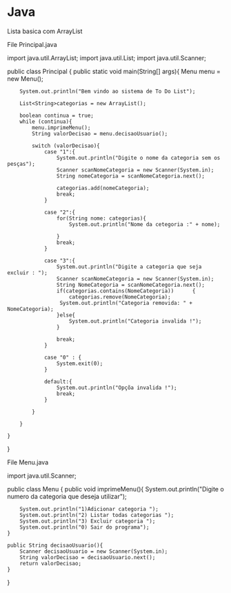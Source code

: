 # Java
Lista basica com ArrayList

File Principal.java

import java.util.ArrayList;
import java.util.List;
import java.util.Scanner;

public class Principal {
    public static void main(String[] args){
        Menu menu = new Menu();

        System.out.println("Bem vindo ao sistema de To Do List");

        List<String>categorias = new ArrayList();

        boolean continua = true;
        while (continua){
            menu.imprimeMenu();
            String valorDecisao = menu.decisaoUsuario();
        
            switch (valorDecisao){
                case "1":{
                    System.out.println("Digite o nome da categoria sem os pesças");
                    Scanner scanNomeCategoria = new Scanner(System.in);
                    String nomeCategoria = scanNomeCategoria.next();

                    categorias.add(nomeCategoria);
                    break;
                }
                
                case "2":{
                    for(String nome: categorias){
                        System.out.println("Nome da cetegoria :" + nome);
                       
                    }
                    break;
                }

                case "3":{
                    System.out.println("Digite a categoria que seja excluir : ");
                    Scanner scanNomeCategoria = new Scanner(System.in);
                    String NomeCategoria = scanNomeCategoria.next();   
                    if(categorias.contains(NomeCategoria))      {
                        categorias.remove(NomeCategoria);
                     System.out.println("Categoria removida: " + NomeCategoria);
                    }else{
                        System.out.println("Categoria invalida !");
                    }
                    
                    break;                  
                }

                case "0" : {
                    System.exit(0);
                }

                default:{
                    System.out.println("Opçõa invalida !");
                    break;
                }

            }

        }
    
    }
       

}

File Menu.java

import java.util.Scanner;

public class Menu {
    public void imprimeMenu(){
        System.out.println("Digite o numero da categoria que deseja utilizar");

        System.out.println("1)Adicionar categoria ");
        System.out.println("2) Listar todas categorias ");
        System.out.println("3) Excluir categoria ");
        System.out.println("0) Sair do programa");
    }

    public String decisaoUsuario(){
        Scanner decisaoUsuario = new Scanner(System.in);
        String valorDecisao = decisaoUsuario.next();
        return valorDecisao;
    }
}


